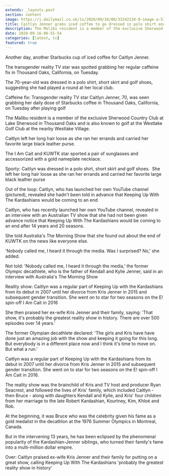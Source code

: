 ```yaml
---
extends: _layouts.post
section: content
image: https://i.dailymail.co.uk/1s/2020/09/16/06/33242134-0-image-a-51_1600235193066.jpg 
title: Caitlyn Jenner grabs iced coffee to go dressed in polo shirt and short skirt after playing golf 
description: The Malibu resident is a member of the exclusive Sherwood Country Club at Lake Sherwood in Thousand Oaks and is also known to golf at the Westlake Golf Club at the nearby Westlake Village. 
date: 2020-09-16-06-55-54 
categories: [latest, tv] 
featured: true 
--- 
```

Another day, another Starbucks cup of iced coffee for Caitlyn Jenner.

The transgender reality TV star was spotted grabbing her regular caffeine fix in Thousand Oaks, California, on Tuesday. 

The 70-year-old was dressed in a polo shirt, short skirt and golf shoes, suggesting she had played a round at her local club.

Caffeine fix: Transgender reality TV star Caitlyn Jenner, 70, was seen grabbing her daily dose of Starbucks coffee in Thousand Oaks, California, on Tuesday after playing golf

The Malibu resident is a member of the exclusive Sherwood Country Club at Lake Sherwood in Thousand Oaks and is also known to golf at the Westlake Golf Club at the nearby Westlake Village.

Caitlyn left her long hair loose as she ran her errands and carried her favorite large black leather purse.

The I Am Cait and KUWTK star sported a pair of sunglasses and accessorized with a gold nameplate necklace. 

Sporty: Caitlyn was dressed in a polo shirt, short skirt and golf shoes.  She left her long hair loose as she ran her errands and carried her favorite large black leather purse

Out of the loop: Caitlyn, who has launched her own YouTube channel (pictured), revealed she hadn't been told in advance that Keeping Up With The Kardashians would be coming to an end 

Caitlyn, who has recently launched her own YouTube channel, revealed in an interview with an Australian TV show that she had not been given advance notice that Keeping Up With The Kardashians would be coming to an end after 14 years and 20 seasons.  

She told Australia's The Morning Show that she found out about the end of KUWTK on the news like everyone else.

'Nobody called me, I heard it through the media. Was I surprised? No,' she added. 

Not told: 'Nobody called me, I heard it through the media,' the former Olympic decathlete, who is the father of Kendall and Kylie Jenner, said in an interview with Australia's The Morning Show

Reality show: Caitlyn was a regular part of Keeping Up with the Kardashians from its debut in 2007 until her divorce from Kris Jenner in 2015 and subsequent gender transition. She went on to star for two seasons on the E! spin-off I Am Cait in 2016

She then praised her ex-wife Kris Jenner and their family, saying: 'That show, it's probably the greatest reality show in history. There are over 500 episodes over 14 years.'

The former Olympian decathlete declared: 'The girls and Kris have have done just an amazing job with the show and keeping it going for this long. But everybody is in a different place now and I think it's time to move on. But what a run.' 

Caitlyn was a regular part of Keeping Up with the Kardashians from its debut in 2007 until her divorce from Kris Jenner in 2015 and subsequent gender transition. She went on to star for two seasons on the E! spin-off I Am Cait in 2016.

The reality show was the brainchild of Kris and TV host and producer Ryan Seacrest, and followed the lives of Kris' family, which included Caitlyn - then Bruce - along with daughters Kendall and Kylie, and Kris' four children from her marriage to the late Robert Kardashian, Kourtney, Kim, Khloé and Rob.

At the beginning, it was Bruce who was the celebrity given his fame as a gold medalist in the decathlon at the 1976 Summer Olympics in Montreal, Canada. 

But in the intervening 13 years, he has been eclipsed by the phenomenal popularity of the Kardashian-Jenner siblings, who turned their family's fame into a multi-million dollar empire.

Over: Caitlyn praised ex-wife Kris Jenner and their family for putting on a great show, calling Keeping Up With The Kardashians 'probably the greatest reality show in history'

